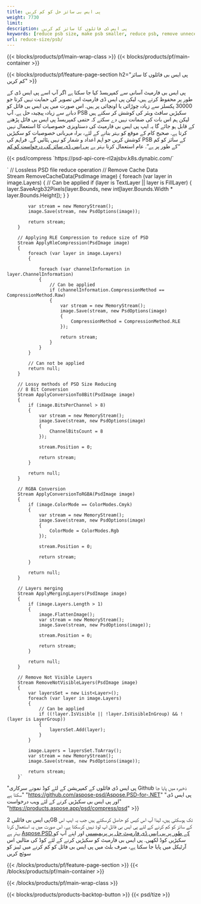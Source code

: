 ```yaml
---
title: پی ایس بی سائز حل کو کم کریں
weight: 7730
limit: 
description: پی ایس ڈی فائلوں کا سائز کم کریں
keywords: [reduce psb size, make psb smaller, reduce psb, remove unnecessary psb data, compress psb file, compress psb]
url: reduce-size/psb/
---
```

{{< blocks/products/pf/main-wrap-class >}}
{{< blocks/products/pf/main-container >}}

{{< blocks/products/pf/feature-page-section h2="پی ایس بی فائلوں کا سائز کم کریں" >}}

<p>پی ایس بی فارمیٹ آسانی سے کمپریسڈ کیا جا سکتا ہے اگر آپ اسے پی ایس ڈی کے طور پر محفوظ کرتے ہیں، لیکن پی ایس ڈی فارمیٹ اس تصویر کی حمایت نہیں کرتا جو 30000 پکسلز سے زیادہ چوڑائی یا اونچائی پر ہیں. اس صورت میں پی ایس بی فائل کو دبانے سے زیادہ پیچیدہ حل ہے. آپ PSB سکیڑیں سافٹ ویئر کی کوشش کر سکتے ہیں لیکن ہم اس بات کی ضمانت نہیں دے سکتے کہ حتمی کمپریسڈ پی ایس بی فائل پڑھنے کے قابل ہو جائے گا یہ ایپ پی ایس بی فارمیٹ کی دستاویزی خصوصیات کا استعمال نہیں کرتا ہے. صحیح کام کے موقع کو بہتر بنانے کے لئے، براہ مہربانی خصوصیات کو سکیڑیں کوشش کریں جو اہم اعداد و شمار کو نہیں ہٹائیں گے. فراہم کی PSB کے سائز کو کم “کے طور پر ہے”. عام استعمال کرنا بہتر ہے <a href="/psd/reduce-size">پی ایس ڈی سائز کی درخواست کو کم</a></p>
{{< psd/compress `https://psd-api-core-rl2ajsbv.k8s.dynabic.com/` 

`        // Lossless PSD file reduce operation
        // Remove Cache Data			
        Stream RemoveCacheData(PsdImage image)
        {
            foreach (var layer in image.Layers)
            {
                // Can be applied
                if (layer is TextLayer || layer is FillLayer)
                {
                    layer.SaveArgb32Pixels(layer.Bounds, new int[layer.Bounds.Width * layer.Bounds.Height]);
                }
            }

            var stream = new MemoryStream();
            image.Save(stream, new PsdOptions(image));

            return stream;
        }

        // Applying RLE Compression to reduce size of PSD
        Stream ApplyRleCompression(PsdImage image)
        {
            foreach (var layer in image.Layers)
            {

                foreach (var channelInformation in layer.ChannelInformation)
                {
                    // Can be applied
                    if (channelInformation.CompressionMethod == CompressionMethod.Raw)
                    {
                        var stream = new MemoryStream();
                        image.Save(stream, new PsdOptions(image)
                        {
                            CompressionMethod = CompressionMethod.RLE
                        });

                        return stream;
                    }
                }
            }

            // Can not be applied
            return null;
        }

        // Lossy methods of PSD Size Reducing
        // 8 Bit Conversion
        Stream ApplyConversionTo8Bit(PsdImage image)
        {
            if (image.BitsPerChannel > 8)
            {
                var stream = new MemoryStream();
                image.Save(stream, new PsdOptions(image)
                {
                    ChannelBitsCount = 8
                });

                stream.Position = 0;

                return stream;
            }

            return null;
        }
       
        // RGBA Conversion
        Stream ApplyConversionToRGBA(PsdImage image)
        {
            if (image.ColorMode == ColorModes.Cmyk)
            {
                var stream = new MemoryStream();
                image.Save(stream, new PsdOptions(image)
                {
                    ColorMode = ColorModes.Rgb
                });

                stream.Position = 0;

                return stream;
            }

            return null;
        }

        // Layers merging
        Stream ApplyMergingLayers(PsdImage image)
        {
            if (image.Layers.Length > 1)
            {
                image.FlattenImage();
                var stream = new MemoryStream();
                image.Save(stream, new PsdOptions(image));

                stream.Position = 0;

                return stream;
            }

            return null;
        }

        // Remove Not Visible Layers
        Stream RemoveNotVisibleLayers(PsdImage image)
        {
            var layersSet = new List<Layer>();
            foreach (var layer in image.Layers)
            {
                // Can be applied
                if ((!layer.IsVisible || !layer.IsVisibleInGroup) && !(layer is LayerGroup))
                {
                    layersSet.Add(layer);
                }
            }

            image.Layers = layersSet.ToArray();
            var stream = new MemoryStream();
            image.Save(stream, new PsdOptions(image));

            return stream;
        }` 
"پی ایس ڈی فائلوں کے کمپریشن کے لئے کوڈ نمونے سرکاری Github ذخیرہ میں پایا جا سکتا ہے"  "https://github.com/aspose-psd/Aspose.PSD-for-.NET" 
"پی ایس ڈی اور پی ایس بی سکیڑیں کرنے کے لئے ویب درخواست" "https://products.aspose.app/psd/compress/psd" >}}
<p>پی ایس بی فائلیں 2GB تک ہوسکتی ہیں، لہذا آپ اس کیس کو حاصل کرسکتے ہیں جب یہ ایپ اس کے سائز کو کم کرنے کے لئے پی ایس بی فائل اپ لوڈ نہیں کرسکتا ہے. اس صورت میں یہ استعمال کرنا بہتر ہے <a href="/psd">Aspose.PSD کے طور پر پی ایس ڈی فارمیٹ حل پر پریمیسس</a> اور اپنے آپ کو سکیڑیں کوڈ لکھیں. پی ایس بی فارمیٹ کو سکیڑیں کرنے کے لئے کوڈ کی مثالیں اس آرٹیکل میں پایا جا سکتا ہے، صرف بلٹ میں پی ایس بی فائل کو کم کرنے میں ٹیبز کو سوئچ کریں</p>
{{< /blocks/products/pf/feature-page-section >}}
{{< /blocks/products/pf/main-container >}}


{{< /blocks/products/pf/main-wrap-class >}}

{{< blocks/products/products-backtop-button >}}
{{< psd/tize >}}
